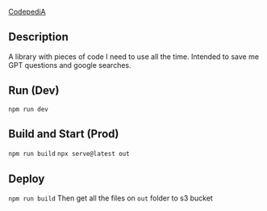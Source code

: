 [CodepediA](http://muanlartins.codepedia.s3-website.us-east-2.amazonaws.com/)

## Description

A library with pieces of code I need to use all the time. Intended to save me GPT questions and google searches.

## Run (Dev)

`npm run dev`

## Build and Start (Prod)

`npm run build`
`npx serve@latest out`

## Deploy

`npm run build`
Then get all the files on `out` folder to s3 bucket
